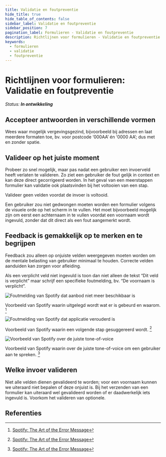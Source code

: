 ```yaml
---
title: Validatie en foutpreventie
hide_title: true
hide_table_of_contents: false
sidebar_label: Validatie en foutpreventie
sidebar_position: 7
pagination_label: Formulieren - Validatie en foutpreventie
description: Richtlijnen voor formulieren - Validatie en foutpreventie
keywords:
  - formulieren
  - validatie
  - foutpreventie
---
```


<!-- @license CC0-1.0 -->

# Richtlijnen voor formulieren: Validatie en foutpreventie

_Status: **In ontwikkeling**_

## Accepteer antwoorden in verschillende vormen

Wees waar mogelijk vergevingsgezind, bijvoorbeeld bij adressen en laat meerdere formaten toe, bv. voor postcode ‘000AA’ én ‘0000 AA’; dus met en zonder spatie.

## Valideer op het juiste moment

Probeer zo snel mogelijk, maar pas nadat een gebruiker een invoerveld heeft verlaten te valideren. Zo ziet een gebruiker de fout gelijk in context en kan deze direct gecorrigeerd worden. In het geval van een meerstappen formulier kan validatie ook plaatsvinden bij het voltooien van een stap.

Valideer geen velden voordat de invoer is voltooid.

Een gebruiker zou niet gedwongen moeten worden een formulier volgens de visuele orde op het scherm in te vullen. Het moet bijvoorbeeld mogelijk zijn om eerst een achternaam in te vullen voordat een voornaam wordt ingevuld, zonder dat dit direct als een fout aangemerkt wordt.

## Feedback is gemakkelijk op te merken en te begrijpen

Feedback zou alleen op onjuiste velden weergegeven moeten worden om de mentale belasting van gebruiker minimaal te houden. Correcte velden aanduiden kan zorgen voor afleiding.

Als een verplicht veld niet ingevuld is toon dan niet alleen de tekst “Dit veld is verplicht” maar schrijf een specifieke foutmelding, bv. “De voornaam is verplicht”.

![Foutmelding van Spotify dat aanbod niet meer beschikbaar is](https://raw.githubusercontent.com/nl-design-system/documentatie/assets/richtlijnen_formulieren_validatie_142431481.png)

Voorbeeld van Spotify waarin uitgelegd wordt wat er is gebeurd en waarom. [^spotify-art-error-messages]

![Foutmelding van Spotify dat applicatie verouderd is](https://raw.githubusercontent.com/nl-design-system/documentatie/assets/richtlijnen_formulieren_validatie_142431874.png)

Voorbeeld van Spotify waarin een volgende stap gesuggereerd wordt. [^spotify-art-error-messages]

![Voorbeeld van Spotify over de juiste tone-of-voice](https://raw.githubusercontent.com/nl-design-system/documentatie/assets/richtlijnen_formulieren_validatie_142432202.png)

Voorbeeld van Spotify waarin over de juiste tone-of-voice om een gebruiker aan te spreken. [^spotify-art-error-messages]

## Welke invoer valideren

Niet alle velden dienen gevalideerd te worden; voor een voornaam kunnen we uiteraard niet bepalen of deze onjuist is. Bij het verzenden van een formulier kan uiteraard wel gevalideerd worden of er daadwerkelijk iets ingevuld is. Voorkom het valideren van optionele.

## Referenties

[^spotify-art-error-messages]: [Spotify: The Art of the Error Message](https://spotify.design/article/the-art-of-the-error-message)
